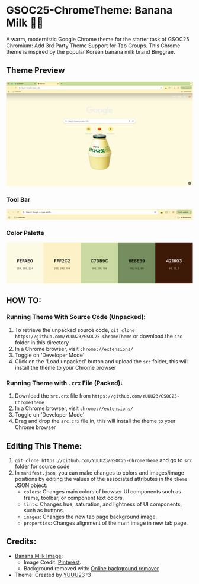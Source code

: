 # GSOC25-ChromeTheme: Banana Milk 🍌🥛

A warm, modernistic Google Chrome theme for the starter task of GSOC25 Chromium: Add 3rd Party Theme Support for Tab Groups. This Chrome theme is inspired by the popular Korean banana milk brand Binggrae.

## Theme Preview

![Theme Demo](docs/theme-demo.png)

### Tool Bar

![Tool Bar](docs/toolbar.png)

### Color Palette

![Colors](docs/colors.png)

## HOW TO:

### Running Theme With Source Code (Unpacked):

1. To retrieve the unpacked source code, `git clone https://github.com/YUUU23/GSOC25-ChromeTheme` or download the `src` folder in this directory
2. In a Chrome browser, visit `chrome://extensions/`
3. Toggle on 'Developer Mode'
4. Click on the 'Load unpacked' button and upload the `src` folder, this will install the theme to your Chrome browser

### Running Theme with `.crx` File (Packed):

1. Download the `src.crx` file from `https://github.com/YUUU23/GSOC25-ChromeTheme`
2. In a Chrome browser, visit `chrome://extensions/`
3. Toggle on 'Developer Mode'
4. Drag and drop the `src.crx` file in, this will install the theme to your Chrome browser

## Editing This Theme:

1. `git clone https://github.com/YUUU23/GSOC25-ChromeTheme` and go to `src` folder for source code
2. In `manifest.json`, you can make changes to colors and images/image positions by editing the values of the associated attributes in the `theme` JSON object:
   - `colors`: Changes main colors of browser UI components such as frame, toolbar, or component text colors.
   - `tints`: Changes hue, saturation, and lightness of UI components, such as buttons.
   - `images`: Changes the new tab page background image.
   - `properties`: Changes alignment of the main image in new tab page.

## Credits:

- [Banana Milk Image](src/images/banana-clear.png):
  - Image Credit: [Pinterest](https://www.pinterest.com/pin/308989224451704261/).
  - Background removed with: [Online background remover](https://www.adobe.com/express/feature/image/remove-background)
- Theme: Created by [YUUU23](https://github.com/YUUU23) :3
